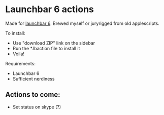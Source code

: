 # Launchbar 6 actions

Made for [launchbar 6](http://obdev.at/products/launchbar). Brewed myself or juryrigged from old applescripts.

To install:

* Use "download ZIP" link on the sidebar
* Run the *.lbaction file to install it
* Voila!

Requirements:

* Launchbar 6
* Sufficient nerdiness


## Actions to come:

* Set status on skype (?)

